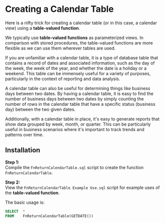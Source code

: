# Creating a Calendar Table

Here is a nifty trick for creating a calendar table (or in this case, a calendar view) using a **table-valued function**.

We typically use **table-valued functions** as parameterized views. In comparison with stored procedures, the table-valued functions are more flexible as we can use them wherever tables are used.

If you are unfamiliar with a calendar table, it is a type of database table that contains a record of dates and associated information, such as the day of the week, the week of the year, and whether the date is a holiday or a weekend. This table can be immensely useful for a variety of purposes, particularly in the context of reporting and data analysis.

A calendar table can also be useful for determining things like business days between two dates. By having a calendar table, it is easy to find the number of business days between two dates by simply counting the number of rows in the calendar table that have a specific status (business day) between the two given dates.

Additionally, with a calendar table in place, it's easy to generate reports that show data grouped by week, month, or quarter. This can be particularly useful in business scenarios where it's important to track trends and patterns over time.

## Installation

**Step 1:**  
Compile the `FnReturnCalendarTable.sql` script to create the function `FnReturnCalendarTable`.  

**Step 2:**  
View the `FnReturnCalendarTable Example Use.sql` script for example uses of the **table-valued function**.

The basic usage is:
```sql
SELECT  *
FROM    FnReturnCalendarTable(GETDATE())
```
